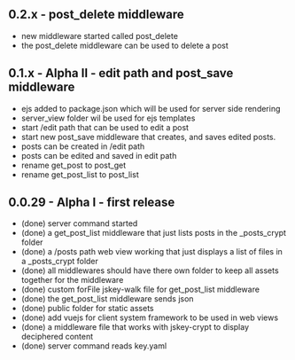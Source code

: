 ## 0.2.x - post_delete middleware
  * new middleware started called post_delete
  * the post_delete middleware can be used to delete a post

## 0.1.x - Alpha II - edit path and post_save middleware
  * ejs added to package.json which will be used for server side rendering
  * server_view folder wil be used for ejs templates
  * start /edit path that can be used to edit a post
  * start new post_save middleware that creates, and saves edited posts.
  * posts can be created in /edit path
  * posts can be edited and saved in edit path
  * rename get_post to post_get
  * rename get_post_list to post_list
  
## 0.0.29 - Alpha I - first release
  * (done) server command started
  * (done) a get_post_list middleware that just lists posts in the _posts_crypt folder
  * (done) a /posts path web view working that just displays a list of files in a _posts_crypt folder
  * (done) all middlewares should have there own folder to keep all assets together for the middleware
  * (done) custom forFile jskey-walk file for get_post_list middleware
  * (done) the get_post_list middleware sends json
  * (done) public folder for static assets
  * (done) add vuejs for client system framework to be used in web views
  * (done) a middleware file that works with jskey-crypt to display deciphered content
  * (done) server command reads key.yaml

